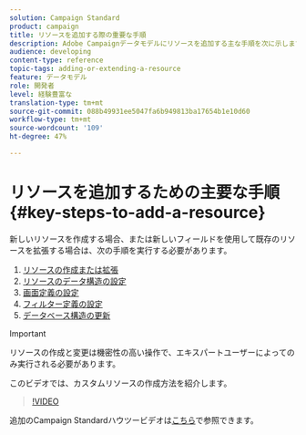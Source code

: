 ```yaml
---
solution: Campaign Standard
product: campaign
title: リソースを追加する際の重要な手順
description: Adobe Campaignデータモデルにリソースを追加する主な手順を次に示します。
audience: developing
content-type: reference
topic-tags: adding-or-extending-a-resource
feature: データモデル
role: 開発者
level: 経験豊富な
translation-type: tm+mt
source-git-commit: 088b49931ee5047fa6b949813ba17654b1e10d60
workflow-type: tm+mt
source-wordcount: '109'
ht-degree: 47%

---
```



# リソースを追加するための主要な手順{#key-steps-to-add-a-resource}

新しいリソースを作成する場合、または新しいフィールドを使用して既存のリソースを拡張する場合は、次の手順を実行する必要があります。

1. [リソースの作成または拡張](../../developing/using/creating-or-extending-the-resource.md)
1. [リソースのデータ構造の設定](../../developing/using/configuring-the-resource-s-data-structure.md)
1. [画面定義の設定](../../developing/using/configuring-the-screen-definition.md)
1. [フィルター定義の設定](../../developing/using/configuring-filter-definition.md)
1. [データベース構造の更新](../../developing/using/updating-the-database-structure.md)

>[!IMPORTANT]
>
>リソースの作成と変更は機密性の高い操作で、エキスパートユーザーによってのみ実行される必要があります。

このビデオでは、カスタムリソースの作成方法を紹介します。

>[!VIDEO](https://video.tv.adobe.com/v/27715?quality=9&captions=eng)

追加のCampaign Standardハウツービデオは[こちら](https://experienceleague.adobe.com/docs/campaign-standard-learn/tutorials/overview.html?lang=ja)で参照できます。
